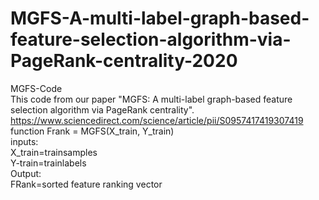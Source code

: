 # MGFS-A-multi-label-graph-based-feature-selection-algorithm-via-PageRank-centrality-2020
MGFS-Code<br>
This code from our paper "MGFS: A multi-label graph-based feature selection algorithm via PageRank centrality".<br>
https://www.sciencedirect.com/science/article/pii/S0957417419307419<br>
function Frank = MGFS(X_train, Y_train)<br>
inputs:<br>
X_train=trainsamples<br>
Y-train=trainlabels<br>
Output:<br>
FRank=sorted feature ranking vector<br>
